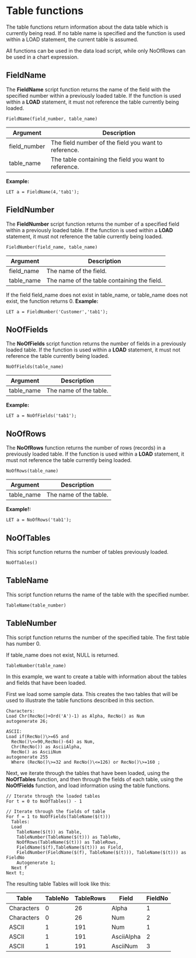 # Table functions

The table functions return information about the data table which is currently being read. If no table name is specified and the function is used within a LOAD statement, the current table is assumed.

All functions can be used in the data load script, while only NoOfRows can be used in a chart expression.
## FieldName

The  **FieldName** script function returns the name of the field with the specified number
within a previously loaded table. If the function is used within a
 **LOAD** statement, it must not reference the table currently being loaded.

`FieldName(field_number, table_name)`

| Argument      | Description                                           |
| ------------- | ----------------------------------------------------- |
| field_number  | The field number of the field you want to reference.  |
| table_name    | The table containing the field you want to reference. |

**Example:**

`LET a = FieldName(4,'tab1');`

## FieldNumber

The **FieldNumber** script function returns the number of a specified field within a
previously loaded table. If the function is used within a
 **LOAD** statement, it must not reference the table currently being loaded.

`FieldNumber(field_name, table_name)`

| Argument    | Description                                 |
| ----------- | ------------------------------------------- |
| field_name  | The name of the field.                      |
| table_name  | The name of the table containing the field. |

If the field field_name does not exist in table_name, or table_name
does not exist, the function returns 0.
**Example:**

`LET a = FieldNumber('Customer','tab1');`

## NoOfFields

The **NoOfFields**  script function returns the number of fields in a previously loaded
table. If the function is used within a **LOAD** statement, it must not reference the table currently being loaded.

`NoOfFields(table_name)`

| Argument    | Description            |
| ----------- | ---------------------- |
| table_name  | The name of the table. |

**Example:**

`LET a = NoOfFields('tab1');`

## NoOfRows

The **NoOfRows** function returns the number of rows (records) in a previously loaded
table. If the function is used within a
 **LOAD** statement, it must not reference the table currently being loaded.

`NoOfRows(table_name)`

| Argument    | Description            |
| ----------- | ---------------------- |
| table_name  | The name of the table. |

**Example!:**

`LET a = NoOfRows('tab1');`

## NoOfTables

This script function returns the number of tables previously loaded.

`NoOfTables()`

## TableName

This script function returns the name of the table with the specified
number.

`TableName(table_number)`

## TableNumber

This script function returns the number of the specified table. The
first table has number 0.

If table_name does not exist, NULL is returned.

`TableNumber(table_name)`

In this example, we want to create a table with information about the
tables and fields that have been loaded.

First we load some sample data. This creates the two tables that will be
used to illustrate the table functions described in this
section.

```
Characters:
Load Chr(RecNo()+Ord('A')-1) as Alpha, RecNo() as Num
autogenerate 26;

ASCII:
Load if(RecNo()\>=65 and
  RecNo()\<=90,RecNo()-64) as Num, 
  Chr(RecNo()) as AsciiAlpha, 
  RecNo() as AsciiNum 
autogenerate 255 
  Where (RecNo()\>=32 and RecNo()\<=126) or RecNo()\>=160 ;
```

Next, we iterate through the tables that have been loaded, using the
 **NoOfTables** function, and then through the fields of each table, using the
 **NoOfFields** function, and load information using the table
functions.

```
// Iterate through the loaded tables 
For t = 0 to NoOfTables() - 1

// Iterate through the fields of table 
For f = 1 to NoOfFields(TableName($(t))) 
  Tables: 
  Load 
    TableName($(t)) as Table,
    TableNumber(TableName($(t))) as TableNo, 
    NoOfRows(TableName($(t))) as TableRows, 
    FieldName($(f),TableName($(t))) as Field,
    FieldNumber(FieldName($(f), TableName($(t))), TableName($(t))) as FieldNo
    Autogenerate 1; 
  Next f 
Next t;
```

The resulting table Tables will look like this:

| Table      | TableNo | TableRows | Field      | FieldNo |
| ---------- | ------- | --------- | ---------- | ------- |
| Characters | 0       | 26        | Alpha      | 1       |
| Characters | 0       | 26        | Num        | 2       |
| ASCII      | 1       | 191       | Num        | 1       |
| ASCII      | 1       | 191       | AsciiAlpha | 2       |
| ASCII      | 1       | 191       | AsciiNum   | 3       |
